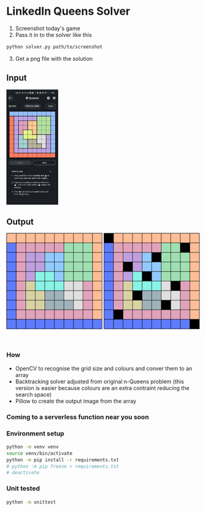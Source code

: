 # LinkedIn Queens Solver

1. Screenshot today's game
2. Pass it in to the solver like this
```bash
python solver.py path/to/screenshot
```
3. Get a png file with the solution

## Input

<img src="./data/1_in.jpg" alt="input" height="300"/>

## Output
<img src="./data/2025-04-20-02:27:13.086781-input.png" alt="output1" width="250"/>
<img src="./data/2025-04-20-02:27:13.086781-output.png" alt="output1" width="250"/>

![]()

### How
 - OpenCV to recognise the grid size and colours and conver them to an array
 - Backtracking solver adjusted from original n-Queens problem (this version is easier because colours are an extra contraint reducing the search space)
 - Pillow to create the output image from the array

### Coming to a serverless function near you soon

### Environment setup
```bash
python -m venv venv
source venv/bin/activate
python -m pip install -r requirements.txt
# python -m pip freeze > requirements.txt
# deactivate
```

### Unit tested
```bash
python -m unittest
```
